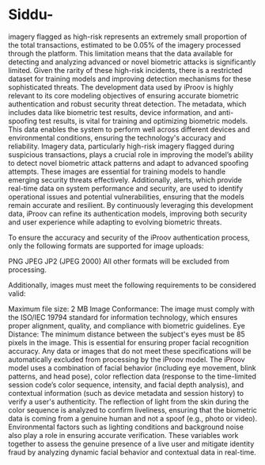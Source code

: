 # Siddu-
 imagery flagged as high-risk represents an extremely small proportion of the total transactions, estimated to be 0.05% of the imagery processed through the platform. This limitation means that the data available for detecting and analyzing advanced or novel biometric attacks is significantly limited. Given the rarity of these high-risk incidents, there is a restricted dataset for training models and improving detection mechanisms for these sophisticated threats.
The development data used by iProov is highly relevant to its core modeling objectives of ensuring accurate biometric authentication and robust security threat detection. The metadata, which includes data like biometric test results, device information, and anti-spoofing test results, is vital for training and optimizing biometric models. This data enables the system to perform well across different devices and environmental conditions, ensuring the technology's accuracy and reliability. Imagery data, particularly high-risk imagery flagged during suspicious transactions, plays a crucial role in improving the model’s ability to detect novel biometric attack patterns and adapt to advanced spoofing attempts. These images are essential for training models to handle emerging security threats effectively. Additionally, alerts, which provide real-time data on system performance and security, are used to identify operational issues and potential vulnerabilities, ensuring that the models remain accurate and resilient. By continuously leveraging this development data, iProov can refine its authentication models, improving both security and user experience while adapting to evolving biometric threats.

To ensure the accuracy and security of the iProov authentication process, only the following formats are supported for image uploads:

PNG
JPEG
JP2 (JPEG 2000)
All other formats will be excluded from processing.

Additionally, images must meet the following requirements to be considered valid:

Maximum file size: 2 MB
Image Conformance: The image must comply with the ISO/IEC 19794 standard for information technology, which ensures proper alignment, quality, and compliance with biometric guidelines.
Eye Distance: The minimum distance between the subject's eyes must be 85 pixels in the image. This is essential for ensuring proper facial recognition accuracy.
Any data or images that do not meet these specifications will be automatically excluded from processing by the iProov model.
The iProov model uses a combination of facial behavior (including eye movement, blink patterns, and head pose), color reflection data (response to the time-limited session code’s color sequence, intensity, and facial depth analysis), and contextual information (such as device metadata and session history) to verify a user's authenticity. The reflection of light from the skin during the color sequence is analyzed to confirm liveliness, ensuring that the biometric data is coming from a genuine human and not a spoof (e.g., photo or video). Environmental factors such as lighting conditions and background noise also play a role in ensuring accurate verification. These variables work together to assess the genuine presence of a live user and mitigate identity fraud by analyzing dynamic facial behavior and contextual data in real-time.
